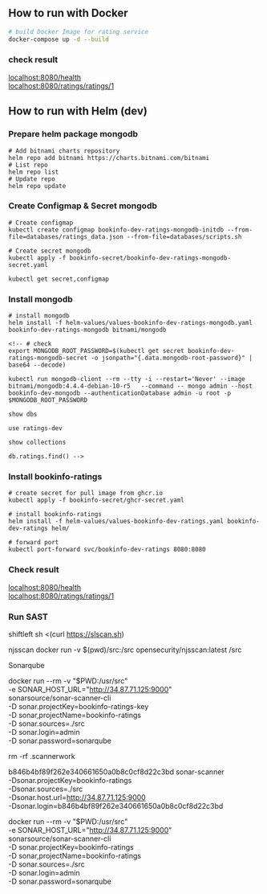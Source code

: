 ## How to run with Docker

```bash
# build Docker Image for rating service
docker-compose up -d --build

```
### check result

[localhost:8080/health](http://localhost:8080/health)  
[localhost:8080/ratings/ratings/1](http://localhost:8080/ratings/ratings/1)

## How to run with Helm (dev)

### Prepare helm package mongodb
```console
# Add bitnami charts repository
helm repo add bitnami https://charts.bitnami.com/bitnami
# List repo
helm repo list
# Update repo
helm repo update

```
### Create Configmap & Secret mongodb

```console
# Create configmap
kubectl create configmap bookinfo-dev-ratings-mongodb-initdb --from-file=databases/ratings_data.json --from-file=databases/scripts.sh

# Create secret mongodb 
kubectl apply -f bookinfo-secret/bookinfo-dev-ratings-mongodb-secret.yaml

kubectl get secret,configmap

```
### Install mongodb

```console
# install mongodb
helm install -f helm-values/values-bookinfo-dev-ratings-mongodb.yaml bookinfo-dev-ratings-mongodb bitnami/mongodb

<!-- # check
export MONGODB_ROOT_PASSWORD=$(kubectl get secret bookinfo-dev-ratings-mongodb-secret -o jsonpath="{.data.mongodb-root-password}" | base64 --decode)

kubectl run mongodb-client --rm --tty -i --restart='Never' --image bitnami/mongodb:4.4.4-debian-10-r5   --command -- mongo admin --host bookinfo-dev-mongodb --authenticationDatabase admin -u root -p $MONGODB_ROOT_PASSWORD

show dbs

use ratings-dev

show collections

db.ratings.find() -->

```
### Install bookinfo-ratings

```console
# create secret for pull image from ghcr.io
kubectl apply -f bookinfo-secret/ghcr-secret.yaml

# install bookinfo-ratings
helm install -f helm-values/values-bookinfo-dev-ratings.yaml bookinfo-dev-ratings helm/

# forward port
kubectl port-forward svc/bookinfo-dev-ratings 8080:8080

```
### Check result

[localhost:8080/health](http://127.0.0.1:8080/health)  
[localhost:8080/ratings/ratings/1](http://localhost:8080/ratings/ratings/1)

### Run SAST
shiftleft
sh <(curl https://slscan.sh)

njsscan
docker run -v $(pwd)/src:/src opensecurity/njsscan:latest /src

Sonarqube

docker run --rm -v "$PWD:/usr/src" \
    -e SONAR_HOST_URL="http://34.87.71.125:9000" \
    sonarsource/sonar-scanner-cli \
    -D sonar.projectKey=bookinfo-ratings-key \
    -D sonar,projectName=bookinfo-ratings \
    -D sonar.sources=./src \
    -D sonar.login=admin \
    -D sonar.password=sonarqube

rm -rf .scannerwork


b846b4bf89f262e340661650a0b8c0cf8d22c3bd
sonar-scanner \
  -Dsonar.projectKey=bookinfo-ratings \
  -Dsonar.sources=./src \
  -Dsonar.host.url=http://34.87.71.125:9000 \
  -Dsonar.login=b846b4bf89f262e340661650a0b8c0cf8d22c3bd

  docker run --rm -v "$PWD:/usr/src" \
    -e SONAR_HOST_URL="http://34.87.71.125:9000" \
    sonarsource/sonar-scanner-cli \
    -D sonar.projectKey=bookinfo-ratings\
    -D sonar,projectName=bookinfo-ratings \
    -D sonar.sources=./src \
    -D sonar.login=admin \
    -D sonar.password=sonarqube